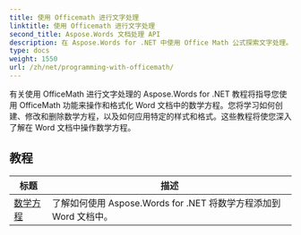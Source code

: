 ```yaml
---
title: 使用 Officemath 进行文字处理
linktitle: 使用 Officemath 进行文字处理
second_title: Aspose.Words 文档处理 API
description: 在 Aspose.Words for .NET 中使用 Office Math 公式探索文字处理。用于在 Word 文档中创建、编辑和格式化数学方程的分步教程和示例代码。
type: docs
weight: 1550
url: /zh/net/programming-with-officemath/
---
```

有关使用 OfficeMath 进行文字处理的 Aspose.Words for .NET 教程将指导您使用 OfficeMath 功能来操作和格式化 Word 文档中的数学方程。您将学习如何创建、修改和删除数学方程，以及如何应用特定的样式和格式。这些教程将使您深入了解在 Word 文档中操作数学方程。

 ## 教程
| 标题 | 描述 |
| --- | --- |
| [数学方程](./math-equations/) | 了解如何使用 Aspose.Words for .NET 将数学方程添加到 Word 文档中。 |
